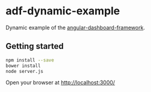 adf-dynamic-example
===================

Dynamic example of the [angular-dashboard-framework](https://github.com/sdorra/angular-dashboard-framework).

## Getting started

```bash
npm install --save
bower install
node server.js
```

Open your browser at [http://localhost:3000/](http://localhost:3000/)
